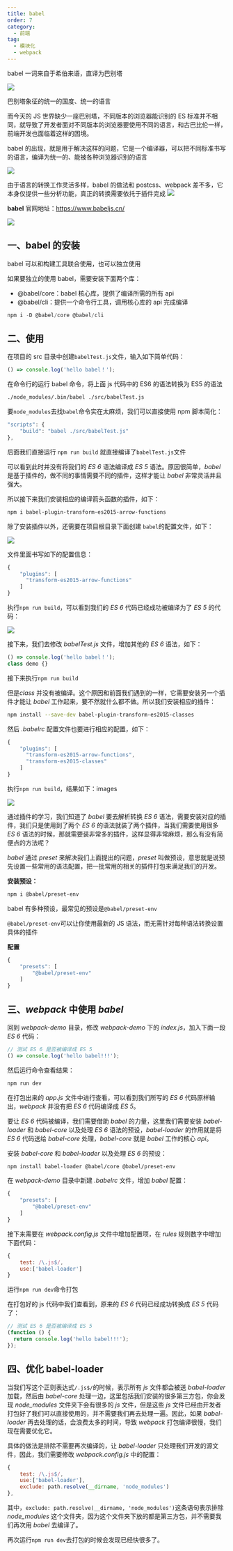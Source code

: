 ```yaml
---
title: babel
order: 7
category:
  - 前端
tag:
  - 模块化
  - webpack
---
```


babel 一词来自于希伯来语，直译为巴别塔

![](./images/16498378583389.jpg)

巴别塔象征的统一的国度、统一的语言

而今天的 JS 世界缺少一座巴别塔，不同版本的浏览器能识别的 ES 标准并不相同，就导致了开发者面对不同版本的浏览器要使用不同的语言，和古巴比伦一样，前端开发也面临着这样的困境。

babel 的出现，就是用于解决这样的问题，它是一个编译器，可以把不同标准书写的语言，编译为统一的、能被各种浏览器识别的语言

![](./images/16498378938740.jpg)

由于语言的转换工作灵活多样，babel 的做法和 postcss、webpack 差不多，它本身仅提供一些分析功能，真正的转换需要依托于插件完成 ![](./images/16498379067693.jpg)

**babel** 官网地址：https://www.babeljs.cn/

![](./images/16498379448982.jpg)

## 一、babel 的安装

babel 可以和构建工具联合使用，也可以独立使用

如果要独立的使用 babel，需要安装下面两个库：

- @babel/core：babel 核心库，提供了编译所需的所有 api
- @babel/cli：提供一个命令行工具，调用核心库的 api 完成编译

```js
npm i -D @babel/core @babel/cli
```

## 二、使用

在项目的 src 目录中创建`babelTest.js`文件，输入如下简单代码：

```js
() => console.log('hello babel！');
```

在命令行的运行 babel 命令，将上面 js 代码中的 ES6 的语法转换为 ES5 的语法

```sh
./node_modules/.bin/babel ./src/babelTest.js
```

要`node_modules`去找`babel`命令实在太麻烦，我们可以直接使用 npm 脚本简化：

```js
"scripts": {
    "build": "babel ./src/babelTest.js"
},
```

后面我们直接运行 `npm run build` 就直接编译了`babelTest.js`文件

可以看到此时并没有将我们的 _ES 6_ 语法编译成 _ES 5_ 语法。原因很简单，_babel_ 是基于插件的，做不同的事情需要不同的插件，这样才能让 _babel_ 非常灵活并且强大。

所以接下来我们安装相应的编译箭头函数的插件，如下：

```sh
npm i babel-plugin-transform-es2015-arrow-functions
```

除了安装插件以外，还需要在项目根目录下面创建 `babel`的配置文件，如下：

![](./images/16498409491771.jpg)

文件里面书写如下的配置信息：

```js
{
    "plugins": [
      "transform-es2015-arrow-functions"
    ]
}
```

执行`npm run build`，可以看到我们的 _ES 6_ 代码已经成功被编译为了 _ES 5_ 的代码：

![](./images/16498410612095.jpg)

接下来，我们去修改 _babelTest.js_ 文件，增加其他的 _ES 6_ 语法，如下：

```js
() => console.log('hello babel！');
class demo {}
```

接下来执行`npm run build`

但是*class* 并没有被编译。这个原因和前面我们遇到的一样，它需要安装另一个插件才能让 _babel_ 工作起来，要不然就什么都不做。所以我们安装相应的插件：

```sh
npm install --save-dev babel-plugin-transform-es2015-classes
```

然后 _.babelrc_ 配置文件也要进行相应的配置，如下：

```js
{
    "plugins": [
      "transform-es2015-arrow-functions",
      "transform-es2015-classes"
    ]
}
```

执行`npm run build`，结果如下：images

![](./images/16498413752358.jpg)

通过插件的学习，我们知道了 _babel_ 要去解析转换 _ES 6_ 语法，需要安装对应的插件，我们只是使用到了两个 _ES 6_ 的语法就装了两个插件，当我们需要使用很多 _ES 6_ 语法的时候，那就需要装非常多的插件，这样显得非常麻烦，那么有没有简便点的方法呢？

_babel_ 通过 _preset_ 来解决我们上面提出的问题，_preset_ 叫做预设，意思就是说预先设置一些常用的语法配置，把一批常用的相关的插件打包来满足我们的开发。

**安装预设：**

```sh
npm i @babel/preset-env
```

babel 有多种预设，最常见的预设是`@babel/preset-env`

`@babel/preset-env`可以让你使用最新的 JS 语法，而无需针对每种语法转换设置具体的插件

**配置**

```js
{
    "presets": [
        "@babel/preset-env"
    ]
}
```

## 三、_webpack_ 中使用 _babel_

回到 _webpack-demo_ 目录，修改 _webpack-demo_ 下的 _index.js_，加入下面一段 _ES 6_ 代码：

```js
// 测试 ES 6 是否被编译成 ES 5
() => console.log('hello babel!!!');
```

然后运行命令查看结果：

```sh
npm run dev
```

在打包出来的 _app.js_ 文件中进行查看，可以看到我们所写的 _ES 6_ 代码原样输出，_webpack_ 并没有把 _ES 6_ 代码编译成 _ES 5_。

要让 _ES 6_ 代码被编译，我们需要借助 _babel_ 的力量，这里我们需要安装 _babel-loader_ 和 _babel-core_ 以及处理 _ES 6_ 语法的预设，_babel-loader_ 的作用就是将 _ES 6_ 代码送给 _babel-core_ 处理，_babel-core_ 就是 _babel_ 工作的核心 _api_。

安装 _babel-core_ 和 _babel-loader_ 以及处理 _ES 6_ 的预设：

```sh
npm install babel-loader @babel/core @babel/preset-env
```

在 _webpack-demo_ 目录中新建 _.babelrc_ 文件，增加 _babel_ 配置：

```js
{
    "presets": [
        "@babel/preset-env"
    ]
}
```

接下来需要在 _webpack.config.js_ 文件中增加配置项，在 _rules_ 规则数字中增加下面代码：

```js
{
    test: /\.js$/,
    use:['babel-loader']
}
```

运行`npm run dev`命令打包

在打包好的 js 代码中我们查看到，原来的 _ES 6_ 代码已经成功转换成 _ES 5_ 代码了：

```js
// 测试 ES 6 是否被编译成 ES 5
(function () {
  return console.log('hello babel!!!');
});
```

## 四、优化 babel-loader

当我们写这个正则表达式`/.js$/`的时候，表示所有 _js_ 文件都会被送 _babel-loader_ 加载，然后由 _babel-core_ 处理一边，这里包括我们安装的很多第三方包，你会发现 _node_modules_ 文件夹下会有很多的 _js_ 文件，但是这些 _js_ 文件已经由开发者打包好了我们可以直接使用的，并不需要我们再去处理一遍。因此，如果 _babel-loader_ 再去处理的话，会浪费太多的时间，导致 _webpack_ 打包编译很慢，我们现在需要优化它。

具体的做法是排除不需要再次编译的，让 _babel-loader_ 只处理我们开发的源文件，因此，我们需要修改 _webpack.config.js_ 中的配置：

```js
{
    test: /\.js$/,
    use:['babel-loader'],
    exclude: path.resolve(__dirname, 'node_modules')
},
```

其中，`exclude: path.resolve(__dirname, 'node_modules')`这条语句表示排除 _node_modules_ 这个文件夹，因为这个文件夹下放的都是第三方包，并不需要我们再次用 _babel_ 去编译了。

再次运行`npm run dev`去打包的时候会发现已经快很多了。
